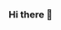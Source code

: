 ### Hi there 👋

<!--
**pub3g/pub3g** is a ✨ _special_ ✨ repository because its `README.md` (this file) appears on your GitHub profile.

Here are some ideas to get you started:

# <img src="https://github.com/TheDudeThatCode/TheDudeThatCode/blob/master/Assets/Hi.gif" width="29px"> Hello world!&nbsp;<img 

- 🔭 I’m currently working on ...
- 🌱 I’m currently learning ...
- 👯 I’m looking to collaborate on ...
- 🤔 I’m looking for help with ...
- 💬 Ask me about ...
- 📫 How to reach me: ...
- 😄 Pronouns: ...
- ⚡ Fun fact: ...
-->
